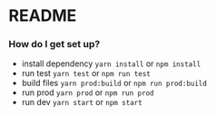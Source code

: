 # README #


### How do I get set up? ###
* install dependency ```yarn install``` or ```npm install```
* run test ```yarn test``` or ```npm run test```
* build files ```yarn prod:build``` or ```npm run prod:build```
* run prod ```yarn prod``` or ```npm run prod```
* run dev ```yarn start``` or ```npm start```

